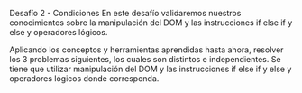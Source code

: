 Desafío 2 - Condiciones
En este desafío validaremos nuestros conocimientos sobre la manipulación del DOM y las
instrucciones if else if y else y operadores lógicos.

Aplicando los conceptos y herramientas aprendidas hasta ahora, resolver los 3 problemas
siguientes, los cuales son distintos e independientes. Se tiene que utilizar manipulación del
DOM y las instrucciones if else if y else y operadores lógicos donde corresponda.
